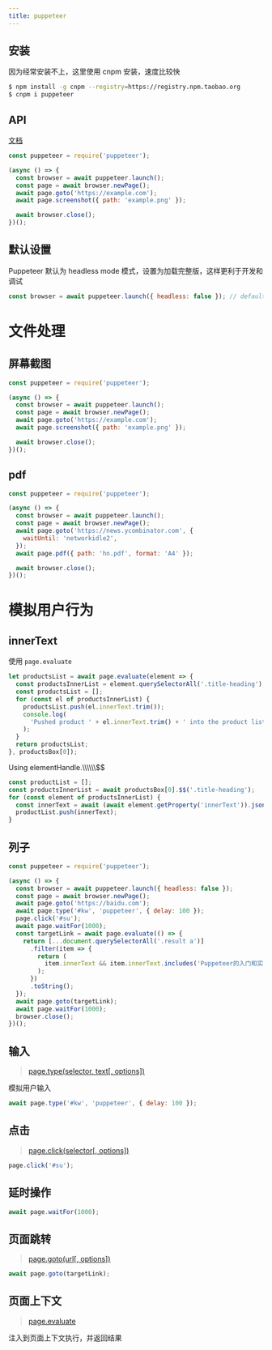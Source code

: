 ```yaml
---
title: puppeteer
---
```


## 安装

因为经常安装不上，这里使用 cnpm 安装，速度比较快

```bash
$ npm install -g cnpm --registry=https://registry.npm.taobao.org
$ cnpm i puppeteer
```

## API

[文档](https://github.com/GoogleChrome/puppeteer/blob/v2.0.0/docs/api.md#puppeteer-api-v200)

```js
const puppeteer = require('puppeteer');

(async () => {
  const browser = await puppeteer.launch();
  const page = await browser.newPage();
  await page.goto('https://example.com');
  await page.screenshot({ path: 'example.png' });

  await browser.close();
})();
```

## 默认设置

Puppeteer 默认为 headless mode 模式，设置为加载完整版，这样更利于开发和调试

```js
const browser = await puppeteer.launch({ headless: false }); // default is true
```

# 文件处理

## 屏幕截图

```js
const puppeteer = require('puppeteer');

(async () => {
  const browser = await puppeteer.launch();
  const page = await browser.newPage();
  await page.goto('https://example.com');
  await page.screenshot({ path: 'example.png' });

  await browser.close();
})();
```

## pdf

```js
const puppeteer = require('puppeteer');

(async () => {
  const browser = await puppeteer.launch();
  const page = await browser.newPage();
  await page.goto('https://news.ycombinator.com', {
    waitUntil: 'networkidle2',
  });
  await page.pdf({ path: 'hn.pdf', format: 'A4' });

  await browser.close();
})();
```

# 模拟用户行为

## innerText

使用 `page.evaluate`

```js
let productsList = await page.evaluate(element => {
  const productsInnerList = element.querySelectorAll('.title-heading');
  const productsList = [];
  for (const el of productsInnerList) {
    productsList.push(el.innerText.trim());
    console.log(
      'Pushed product ' + el.innerText.trim() + ' into the product list',
    );
  }
  return productsList;
}, productsBox[0]);
```

Using elementHandle.\\\\\\\\\\\\$\$

```js
const productList = [];
const productsInnerList = await productsBox[0].$$('.title-heading');
for (const element of productsInnerList) {
  const innerText = await (await element.getProperty('innerText')).jsonValue();
  productList.push(innerText);
}
```

## 列子

```js
const puppeteer = require('puppeteer');

(async () => {
  const browser = await puppeteer.launch({ headless: false });
  const page = await browser.newPage();
  await page.goto('https://baidu.com');
  await page.type('#kw', 'puppeteer', { delay: 100 });
  page.click('#su');
  await page.waitFor(1000);
  const targetLink = await page.evaluate(() => {
    return [...document.querySelectorAll('.result a')]
      .filter(item => {
        return (
          item.innerText && item.innerText.includes('Puppeteer的入门和实践')
        );
      })
      .toString();
  });
  await page.goto(targetLink);
  await page.waitFor(1000);
  browser.close();
})();
```

## 输入

> [page.type(selector, text[, options])](https://github.com/GoogleChrome/puppeteer/blob/v2.0.0/docs/api.md#pagetypeselector-text-options)

模拟用户输入

```js
await page.type('#kw', 'puppeteer', { delay: 100 });
```

## 点击

> [page.click(selector[, options])](https://github.com/GoogleChrome/puppeteer/blob/v2.0.0/docs/api.md#pageclickselector-options)

```js
page.click('#su');
```

## 延时操作

```js
await page.waitFor(1000);
```

## 页面跳转

> [page.goto(url[, options])](https://github.com/GoogleChrome/puppeteer/blob/v2.0.0/docs/api.md#pagegotourl-options)

```js
await page.goto(targetLink);
```

## 页面上下文

> [page.evaluate](https://github.com/GoogleChrome/puppeteer/blob/v2.0.0/docs/api.md#pageevaluatepagefunction-args)

注入到页面上下文执行，并返回结果
